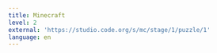 ```yaml
---
title: Minecraft
level: 2
external: 'https://studio.code.org/s/mc/stage/1/puzzle/1'
language: en
---
```

